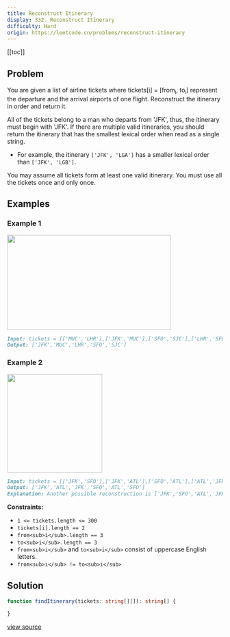 ```yaml
---
title: Reconstruct Itinerary
display: 332. Reconstruct Itinerary
difficulty: Hard
origin: https://leetcode.cn/problems/reconstruct-itinerary
---
```


[[toc]]

## Problem

You are given a list of airline tickets where tickets[i] = [from<sub>i</sub>, to<sub>i</sub>] represent the departure and the arrival airports of one flight. Reconstruct the itinerary in order and return it.

All of the tickets belong to a man who departs from 'JFK', thus, the itinerary must begin with 'JFK'. If there are multiple valid itineraries, you should return the itinerary that has the smallest lexical order when read as a single string.

- For example, the itinerary `['JFK', 'LGA']` has a smaller lexical order than `['JFK', 'LGB']`.

You may assume all tickets form at least one valid itinerary. You must use all the tickets once and only once.

## Examples

### Example 1

<img alt="" src="https://assets.leetcode.com/uploads/2021/03/14/itinerary1-graph.jpg" style="width: 382px; height: 222px;" />

```md
Input: tickets = [['MUC','LHR'],['JFK','MUC'],['SFO','SJC'],['LHR','SFO']]
Output: ['JFK','MUC','LHR','SFO','SJC']
```

### Example 2

<img alt="" src="https://assets.leetcode.com/uploads/2021/03/14/itinerary2-graph.jpg" style="width: 222px; height: 230px;" />

```md
Input: tickets = [['JFK','SFO'],['JFK','ATL'],['SFO','ATL'],['ATL','JFK'],['ATL','SFO']]
Output: ['JFK','ATL','JFK','SFO','ATL','SFO']
Explanation: Another possible reconstruction is ['JFK','SFO','ATL','JFK','ATL','SFO'] but it is larger in lexical order.
```

**Constraints:**

- `1 <= tickets.length <= 300`
- `tickets[i].length == 2`
- `from<sub>i</sub>.length == 3`
- `to<sub>i</sub>.length == 3`
- `from<sub>i</sub>` and `to<sub>i</sub>` consist of uppercase English letters.
- `from<sub>i</sub> != to<sub>i</sub>`

## Solution

```ts
function findItinerary(tickets: string[][]): string[] {

}
```

[view source](https://leetcode.cn/problems/reconstruct-itinerary)
